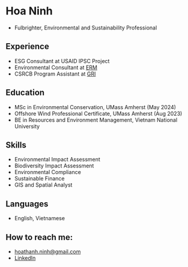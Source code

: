 # Hoa Ninh
- Fulbrighter, Environmental and Sustainability Professional

## Experience

- ESG Consultant at USAID IPSC Project
- Environmental Consultant at [ERM](https://www.erm.com)
- CSRCB Program Assistant at [GRI](https://www.globalreporting.org)

## Education

- MSc in Environmental Conservation, UMass Amherst (May 2024)
- Offshore Wind Professional Certificate, UMass Amherst (Aug 2023)
- BE in Resources and Environment Management, Vietnam National University

## Skills

- Environmental Impact Assessment
- Biodiversity Impact Assessment
- Environmental Compliance
- Sustainable Finance
- GIS and Spatial Analyst

## Languages

- English, Vietnamese

## How to reach me: 
- hoathanh.ninh@gmail.com
- [LinkedIn](https://www.linkedin.com/in/hoa-ninh-206193162/)


